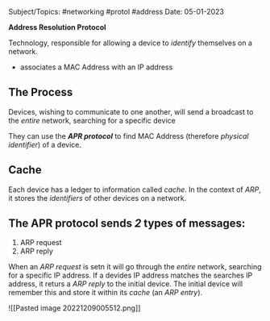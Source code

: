 
Subject/Topics: #networking #protol #address 
Date: 05-01-2023


**Address Resolution Protocol**
  
Technology, responsible for allowing a device to *identify* themselves on a network.

- associates a MAC Address with an IP address

## The Process

Devices, wishing to communicate to one another, will send a broadcast to the *entire* network, searching for a specific device 

They can use the ***APR protocol*** to find MAC Address (therefore *physical identifier*) of a device.

## Cache

Each device has a ledger to information called *cache*. In the context of *ARP*, it stores the *identifiers* of other devices on a network.

## The APR protocol sends *2* types of messages:
1. ARP request
2. ARP reply

When an *ARP request* is setn it will go through the *entire* network, searching for a specific IP address.  If a devides IP address matches the searches IP address, it returs a *ARP reply* to the initial device. The initial device will remember this and store it within its *cache* (an *ARP entry*).

![[Pasted image 20221209005512.png]]
